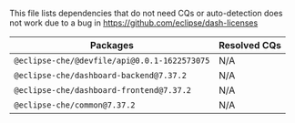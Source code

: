 This file lists dependencies that do not need CQs or auto-detection does not work due to a bug in https://github.com/eclipse/dash-licenses

| Packages | Resolved CQs |
| --- | --- |
| `@eclipse-che/@devfile/api@0.0.1-1622573075` | N/A |
| `@eclipse-che/dashboard-backend@7.37.2` | N/A |
| `@eclipse-che/dashboard-frontend@7.37.2` | N/A |
| `@eclipse-che/common@7.37.2` | N/A |
